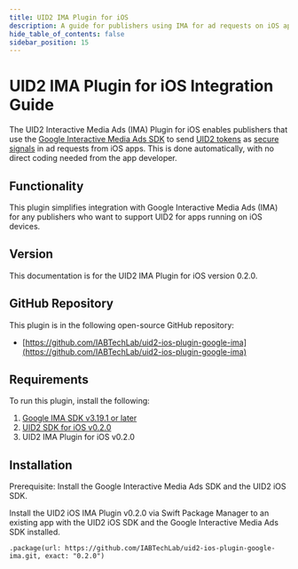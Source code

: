 ```yaml
---
title: UID2 IMA Plugin for iOS
description: A guide for publishers using IMA for ad requests on iOS apps.
hide_table_of_contents: false
sidebar_position: 15
---
```


# UID2 IMA Plugin for iOS Integration Guide

The UID2 Interactive Media Ads (IMA) Plugin for iOS enables publishers that use the [Google Interactive Media Ads SDK](https://developers.google.com/interactive-media-ads/docs/sdks/ios/client-side) to send [UID2 tokens](../ref-info/glossary-uid.md#gl-uid2-token) as [secure signals](https://support.google.com/admob/answer/11556288?hl=en-GB) in ad requests from iOS apps. This is done automatically, with no direct coding needed from the app developer.

## Functionality

This plugin simplifies integration with Google Interactive Media Ads (IMA) for any publishers who want to support UID2 for apps running on iOS devices.

## Version

<!-- As of 2023-07-15 -->

This documentation is for the UID2 IMA Plugin for iOS version 0.2.0.

## GitHub Repository

This plugin is in the following open-source GitHub repository:

- [https://github.com/IABTechLab/uid2-ios-plugin-google-ima](https://github.com/IABTechLab/uid2-ios-plugin-google-ima)

## Requirements 

To run this plugin, install the following:

1. [Google IMA SDK v3.19.1 or later](https://developers.google.com/interactive-media-ads/docs/sdks/ios/client-side/history)
1. [UID2 SDK for iOS v0.2.0](../sdks/uid2-sdk-ref-ios.md)
1. UID2 IMA Plugin for iOS v0.2.0

## Installation

Prerequisite: Install the Google Interactive Media Ads SDK and the UID2 iOS SDK.

Install the UID2 iOS IMA Plugin v0.2.0 via Swift Package Manager to an existing app with the UID2 iOS SDK and the Google Interactive Media Ads SDK installed.

```
.package(url: https://github.com/IABTechLab/uid2-ios-plugin-google-ima.git, exact: "0.2.0")
```
